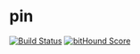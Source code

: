 # pin

[![Build Status](https://magnum.travis-ci.com/nhattan/pin.svg?token=m16AwbqZcHcv4eHM9dS2&branch=add_travis)](https://magnum.travis-ci.com/nhattan/pin)
[![bitHound Score](https://www.bithound.io/projects/badges/5a97e6d0-7423-11e5-8b5c-f74578d85a55/score.svg)](https://www.bithound.io/github/nhattan/pin)
